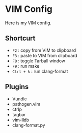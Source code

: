 # VIM Config

Here is my VIM config.

## Shortcurt

* `F2` : copy from VIM to clipboard
* `F3` : paste to VIM from clipboard
* `F8` : toggle Tarball window
* `F9` : run make
* `Ctrl + k` : run clang-format

## Plugins

* Vundle
* pathogen.vim
* ctrlp
* tagbar
* vim-lldb
* clang-format.py
